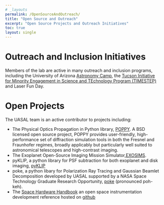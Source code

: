 ```yaml
---
# _layouts
permalink: /OpenSourceAndOutreach/
title: "Open Source and Outreach"
excerpt: "Open Source Projects and Outreach Initiatives"
toc: true
layout: single
---
```


# Outreach and Inclusion Initiatives


Members of the lab are active in many outreach and inclusion programs, including the University of Arizona [Astronomy Camp](https://www.astronomycamp.org), the [Tucson Initiative for Minority Engagement in Science and TEchnology Program (TIMESTEP)](https://timestep.arizona.edu/) and Laser Fun Day.

# Open Projects

The UASAL team is an active contributor to projects including:

- The Physical Optics Propagation in Python library, [POPPY](https://github.com/spacetelescope/poppy). A BSD licensed open source project, POPPY provides user-friendly, high-performance set of diffraction simulation tools in both the Fresnel and Fraunhofer regimes, broadly applicably but particularly well suited to astronomical telescopes and high-contrast imaging. 
- The Exoplanet Open-Source Imaging Mission Simulator,[EXOSIMS](https://github.com/dsavransky/EXOSIMS).
- pyKLIP, a python library for PSF subtraction for both exoplanet and disk imaging, [pyKLIP](https://bitbucket.org/pyKLIP/pyklip)
- poke, a python libary for Polarization Ray Tracing and Gaussian Beamlet Decomposition developed by UASAL supported by a NASA Space Technology Graduate Research Opportunity, [poke](https://github.com/Jashcraf/poke) (pronounced poh-keh).
- The [Space Hardware Handbook](https://uasal.github.io/spacehardwarehandbook-public/) an open space instrumentation development reference hosted on [github](https://github.com/uasal/spacehardwarehandbook-public)

